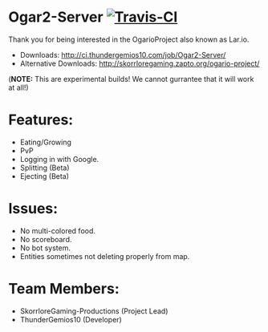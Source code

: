 # Ogar2-Server [![Travis-CI](https://travis-ci.org/OgarioProject/Ogar2-Server.svg)](https://travis-ci.org/OgarioProject/Ogar2-Server)

Thank you for being interested in the OgarioProject also known as Lar.io.

* Downloads: http://ci.thundergemios10.com/job/Ogar2-Server/
* Alternative Downloads: http://skorrloregaming.zapto.org/ogario-project/

(**NOTE:** This are experimental builds! We cannot gurrantee that it will work at all!)

# Features:
* Eating/Growing
* PvP
* Logging in with Google.
* Splitting (Beta)
* Ejecting (Beta)

# Issues:
* No multi-colored food.
* No scoreboard.
* No bot system.
* Entities sometimes not deleting properly from map.

# Team Members:
* SkorrloreGaming-Productions (Project Lead)
* ThunderGemios10 (Developer)

